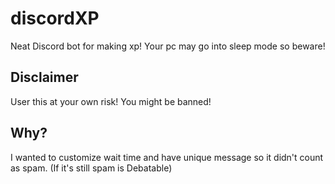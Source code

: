 # discordXP

Neat Discord bot for making xp!
Your pc may go into sleep mode so beware!

## Disclaimer

User this at your own risk! You might be banned!

## Why?

I wanted to customize wait time and have unique message so it didn't count as spam. (If it's still spam is Debatable)